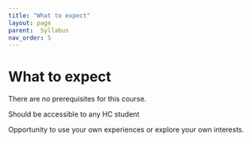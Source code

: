 ```yaml
---
title: "What to expect"
layout: page
parent:  Syllabus
nav_order: 5
---
```


# What to expect 

There are no prerequisites for this course.

Should be accessible to any HC student


Opportunity to use your own experiences or explore your own interests.


